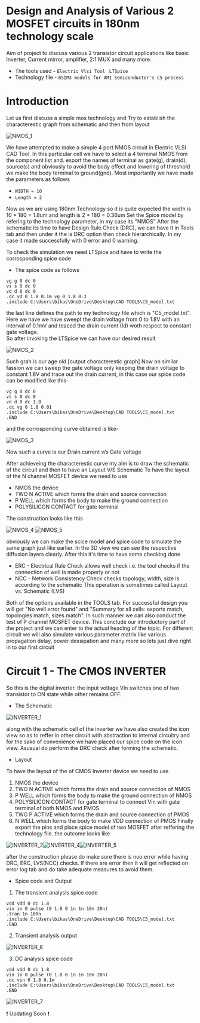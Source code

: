 # Design and Analysis of Various 2 MOSFET circuits in 180nm technology scale

Aim of project to discuss various 2 transistor circuit applications like basic Inverter, Current mirror, amplifier, 2:1 MUX and many more.
- The tools used - ```Electric Vlsi Tool``` ``` LTSpice```
- Technology file - ```BSIM3 models for AMI Semiconductor's C5 process```

# Introduction

Let us first discuss a simple mos technology and Try to establish the characterestic graph from schematic and then from layout 

 ![NMOS_1](https://user-images.githubusercontent.com/55652905/178313979-1f7bfc69-3794-4922-a449-4e75e895c508.JPG)

We have attempted to make a simple 4 port NMOS circuit in Electric VLSI CAD Tool. In this particular cell we have to select a 4  terminal NMOS from the component list and. export the names of terminal as gate(g), drain(d), source(s) and obviously to avoid the body effect and lowering of threshold we make the body terminal to ground(gnd). Most importantly we have made the parameters as follows
- ```WIDTH = 10```
- ```Length = 2```

Now as we are using 180nm Technology so it is quite expected the width is 10 * 180 = 1.8um and length is 2 * 180 = 0.36um 
Set the Spice model by refering to the technology parameter, in my case its "NMOS"
After the schematic its time to have Design Rule Check (DRC), we can have it in Tools tab and then under it the is DRC option then check hierarchically.
In my case it made successfully with 0 error and 0 warning.

To check the simulation we need LTSpice and have to write the corrosponding spice code 
- The spice code as follows 
```
vg g 0 dc 0
vs s 0 dc 0
vd d 0 dc 0
.dc vd 0 1.8 0.1m vg 0 1.8 0.3
.include C:\Users\bikas\OneDrive\Desktop\CAD TOOLS\C5_model.txt
```
the last line defines the path to my technology file which is "C5_model.txt". Here we have we have sweept the drain voltage from 0 to 1.8V with an interval of 0.1mV and teaced the drain current (Id) woth respect to constant gate voltage.  
So after invoking the LTSpice we can have our desired result

![NMOS_2](https://user-images.githubusercontent.com/55652905/178317202-089d121c-ce6f-4dab-8883-e4d848dc1a42.JPG)

Such grah is our age old [output characterestic graph]
Now on similar fassion we can sweep the gate voltage only keeping the drain voltage to constant 1.8V and trace out the drain current,
in this case our spice code can be modified like this-
```
vg g 0 dc 0
vs s 0 dc 0
vd d 0 dc 1.8
.dc vg 0 1.8 0.01
.include C:\Users\bikas\OneDrive\Desktop\CAD TOOLS\C5_model.txt
.END

```
and the corrosponding curve obtained is like-

![NMOS_3](https://user-images.githubusercontent.com/55652905/178319941-18c75d73-6c47-469d-9708-1c07d93fb29f.JPG)

Now such a curve is our Drain current v/s Gate voltage 

After achieveing the characterestic curve my aim is to draw the schematic of the circuit and then  to have an Layout V/S Schematic 
To have the layout of the N channel MOSFET device we need to use 
- NMOS the device
- TWO N ACTIVE which forms the drain and source connection
- P WELL which forms the body to make the ground connection 
- POLYSILICON CONTACT for gate terminal

The construction looks like this 

![NMOS_4](https://user-images.githubusercontent.com/55652905/178329986-ab3b1078-bdbc-47b2-a41c-583e0b6a1c5b.JPG) ![NMOS_5](https://user-images.githubusercontent.com/55652905/178330022-0647ab2f-75fe-4b49-a649-400383b6a6de.JPG)

obviously we can make the scice model and spice code to simulate the same graph just like earlier. In the 3D view we can see the respective diffusion layers clearly.
After this it's time to have some checking done
- ERC - Electrical Rule Check allows well check i.e. the tool checks if the connection of well is made properly or not
- NCC - Network Consistency Check checks topology, width, size is according to the schematic This operation is sometimes called Layout vs. Schematic (LVS)

Both of the options available in the TOOLS tab. For successful design you will get "No well error found" and "Summary for all cells: exports match, topologies match, sizes match". 
In such manner we can also conduct the test of P channel MOSFET device. This conclude our introductory part of the project and we can enter to the actual heading of the topic. For different circuit we will also simulate various parameter matrix like various propagation delay, power dessipation and many more so lets just dive right in to our first circuit 

# Circuit 1 - The CMOS INVERTER 

So this is the digital inverter. the input voltage Vin switches one of two transistor to ON state while other remains OFF.
- The Schematic 

![INVERTER_1](https://user-images.githubusercontent.com/55652905/178407851-051116ea-dccb-48e9-bdbf-eeefe50e3c31.JPG)

along with the schematic cell of the inverter we have also created the icon view so as to reffer in other circuit with abstraction to internal circuitry and for the sake of convenience we have placed our spice code on the icon view. Asusual do perform the DRC check after forming the schematic.

- Layout

To have the layout of the of CMOS Inverter device we need to use 
1. NMOS the device
2. TWO N ACTIVE which forms the drain and source connection of NMOS
3. P WELL which forms the body to make the ground connection of NMOS
4. POLYSILICON CONTACT for gate terminal to connect Vin with gate terminal of both NMOS and PMOS
5. TWO P ACTIVE which forms the drain and source connection of PMOS
6. N WELL which forms the body to make VDD connection of PMOS
Finally export the pins and place spice model of two MOSFET after reffering the technology file.
the outcome looks like 

![INVERTER_2](https://user-images.githubusercontent.com/55652905/178411115-4e0736ee-45ab-46fb-8cc6-c1171afcdff3.JPG)![INVERTER_4](https://user-images.githubusercontent.com/55652905/178411151-c9f1d13d-33ca-4e5c-b6bc-2767d3fd7657.JPG)![INVERTER_5](https://user-images.githubusercontent.com/55652905/178411174-852468d9-8539-4dc6-858a-e6b55b7a4361.JPG)

after the construction please do make sure there is noo error while having DRC, ERC, LVS(NCC) checks. If there are error then it will get reflected on error log tab and do take adequate measures to avoid them.

- Spice code and Output

1. The transient analysis spice code

```
vdd vdd 0 dc 1.8
vin in 0 pulse (0 1.8 0 1n 1n 10n 20n)
.tran 1n 100n
.include C:\Users\bikas\OneDrive\Desktop\CAD TOOLS\C5_model.txt
.END
```
2. Transient analysis output

![INVERTER_6](https://user-images.githubusercontent.com/55652905/178411863-4126116b-4abe-4ec5-a091-c11dfdc17dc2.JPG)

3.  DC analysis spice code

```
vdd vdd 0 dc 1.8
vin in 0 pulse (0 1.8 0 1n 1n 10n 20n)
.dc vin 0 1.8 0.1m
.include C:\Users\bikas\OneDrive\Desktop\CAD TOOLS\C5_model.txt
.END
```

![INVERTER_7](https://user-images.githubusercontent.com/55652905/178412444-a3b548f3-2740-4dae-b3ff-ef42341a3e56.JPG)

❗ Updating Soon ❗
